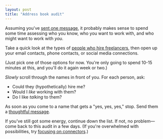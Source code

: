 ```yaml
---
layout: post
title: "Address book audit"
---
```


Assuming you've [sent one message](/send-one-message/), it probably makes sense to spend some time assessing who you know, who you want to work with, and who might want to work with _you_.

Take a quick look at the types of [people who hire freelancers](/people-who-hire-freelancers/), then open up your email contacts, phone contacts, or social media connections.

(Just pick one of those options for now. You're only going to spend 10-15 minutes at this, and you'll do it again week or two.)

_Slowly_ scroll through the names in front of you. For each person, ask:

- Could they (hypothetically) hire me?
- Would I _like_ working with them?
- Do I like _talking_ to them?

As soon as you come to a name that gets a "yes, yes, yes," stop. Send them a [thoughtful message](/thoughtful-messages/).

If you've still got some energy, continue down the list. If not, no problem—come back to this audit in a few days. (If you're overwhelmed with possibilities, try [focusing on connectors](/focus-on-connectors).)
